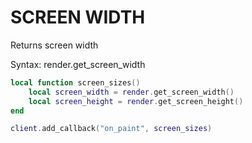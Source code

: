 # SCREEN WIDTH

Returns screen width

Syntax:	render.get_screen_width

```lua
local function screen_sizes()
    local screen_width = render.get_screen_width()
    local screen_height = render.get_screen_height()
end

client.add_callback("on_paint", screen_sizes)
```
